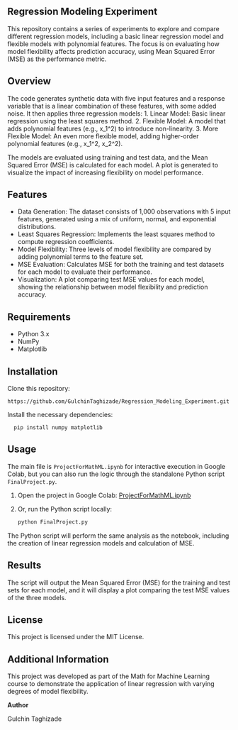 ## Regression Modeling Experiment

This repository contains a series of experiments to explore and compare different regression models, including a basic linear regression model and flexible models with polynomial features. The focus is on evaluating how model flexibility affects prediction accuracy, using Mean Squared Error (MSE) as the performance metric.

## Overview

The code generates synthetic data with five input features and a response variable that is a linear combination of these features, with some added noise. It then applies three regression models:
	1.	Linear Model: Basic linear regression using the least squares method.
	2.	Flexible Model: A model that adds polynomial features (e.g., x_1^2) to introduce non-linearity.
	3.	More Flexible Model: An even more flexible model, adding higher-order polynomial features (e.g., x_1^2, x_2^2).

The models are evaluated using training and test data, and the Mean Squared Error (MSE) is calculated for each model. A plot is generated to visualize the impact of increasing flexibility on model performance.

## Features

* Data Generation: The dataset consists of 1,000 observations with 5 input features, generated using a mix of uniform, normal, and exponential distributions.
* Least Squares Regression: Implements the least squares method to compute regression coefficients.
* Model Flexibility: Three levels of model flexibility are compared by adding polynomial terms to the feature set.
* MSE Evaluation: Calculates MSE for both the training and test datasets for each model to evaluate their performance.
* Visualization: A plot comparing test MSE values for each model, showing the relationship between model flexibility and prediction accuracy.

## Requirements

* Python 3.x
* NumPy
* Matplotlib

## Installation

Clone this repository:
 
    https://github.com/GulchinTaghizade/Regression_Modeling_Experiment.git
       
 Install the necessary dependencies:
  
      pip install numpy matplotlib

## Usage

The main file is `ProjectForMathML.ipynb` for interactive execution in Google Colab, but you can also run the logic through the standalone Python script `FinalProject.py`.

1. Open the project in Google Colab:
    [ProjectForMathML.ipynb](https://colab.research.google.com/github/GulchinTaghizade/Regression_Modeling_Experiment/blob/main/ProjectForMathML.ipynb)

2. Or, run the Python script locally:
    ```bash
    python FinalProject.py
    ```

The Python script will perform the same analysis as the notebook, including the creation of linear regression models and calculation of MSE.



## Results

The script will output the Mean Squared Error (MSE) for the training and test sets for each model, and it will display a plot comparing the test MSE values of the three models.

## License

This project is licensed under the MIT License.

## Additional Information

This project was developed as part of the Math for Machine Learning course to demonstrate the application of linear regression with varying degrees of model flexibility.

**Author**

Gulchin Taghizade
   
